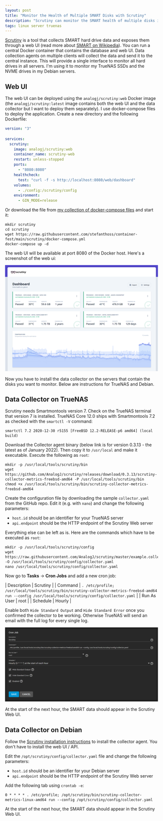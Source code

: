 ```yaml
---
layout: post
title: "Monitor the Health of Multiple SMART Disks with Scrutiny"
description: "Scrutiny can monitor the SMART health of multiple disks in multiple servers and expose it through a web interface."
tags: linux server truenas
---
```


[Scrutiny](https://github.com/AnalogJ/scrutiny) is a tool that collects SMART hard drive data and exposes them
through a web UI (read more about [SMART on Wikipedia](https://en.wikipedia.org/wiki/S.M.A.R.T.)). You can run a
central Docker container that contains the database and web UI. Data collection agents on multiple clients will
collect the data and send it to the central instance. This will provide a single interface to monitor all hard drives
in all servers. I'm using it to monitor my TrueNAS SSDs and the NVME drives in my Debian servers.

## Web UI

The web UI can be deployed using the `analogj/scrutiny:web` Docker image (the `analogj/scrutiny:latest` image contains
both the web UI and the data collector but I want to deploy them separately). I use docker-compose files to
deploy the application. Create a new directory and the following Dockerfile:

```yaml
version: "3"

services:
  scrutiny:
    image: analogj/scrutiny:web
    container_name: scrutiny-web
    restart: unless-stopped
    ports:
      - "8080:8080"
    healthcheck:
      test: "curl -f -s http://localhost:8080/web/dashboard"
    volumes:
      - ./config:/scrutiny/config
    environment:
      - GIN_MODE=release
```

Or download the file from [my collection of docker-compose files](https://github.com/stefanthoss/container-fest) and
start it:

```shell
mkdir scrutiny
cd scrutiny
wget https://raw.githubusercontent.com/stefanthoss/container-fest/main/scrutiny/docker-compose.yml
docker-compose up -d
```

The web UI will be available at port 8080 of the Docker host. Here's a screenshot of the web ui:

![Scrutiny Webapp Dashboard](/assets/images/scrutiny-webapp-dashboard.png)

Now you have to install the data collector on the servers that contain the disks you want to monitor. Below are
instructions for TrueNAS and Debian.

## Data Collector on TrueNAS

Scrutiny needs Smartmontools version 7. Check on the TrueNAS terminal that version 7 is installed. TrueNAS Core 12.0
ships with Smartmontools 7.2 as checked with the `smartctl -V` command:

```text
smartctl 7.2 2020-12-30 r5155 [FreeBSD 12.2-RELEASE-p6 amd64] (local build)
```

Download the Collector agent binary (below link is for version 0.3.13 - the latest as of January 2022). Then copy it to
`/usr/local` and make it executable. Execute the following as `root`:

```shell
mkdir -p /usr/local/tools/scrutiny/bin
wget https://github.com/AnalogJ/scrutiny/releases/download/0.3.13/scrutiny-collector-metrics-freebsd-amd64 -P /usr/local/tools/scrutiny/bin
chmod +x /usr/local/tools/scrutiny/bin/scrutiny-collector-metrics-freebsd-amd64
```

Create the configuration file by downloading the sample `collector.yaml` from the GitHub repo. Edit it (e.g. with `nano`)
and change the following parameters:

* `host.id` should be an identifier for your TrueNAS server
* `api.endpoint` should be the HTTP endpoint of the Scrutiny Web server

Everything else can be left as is. Here are the commands which have  to be executed as `root`:

```shell
mkdir -p /usr/local/tools/scrutiny/config
wget https://raw.githubusercontent.com/AnalogJ/scrutiny/master/example.collector.yaml -O /usr/local/tools/scrutiny/config/collector.yaml
nano /usr/local/tools/scrutiny/config/collector.yaml
```

Now go to **Tasks** → **Cron Jobs** and add a new cron job:

| Description | Scrutiny |
| Command | `. /etc/profile; /usr/local/tools/scrutiny/bin/scrutiny-collector-metrics-freebsd-amd64 run --config /usr/local/tools/scrutiny/config/collector.yaml` |
| Run As User | root |
| Schedule | Hourly |

Enable both `Hide Standard Output` and `Hide Standard Error` once you confirmed the collector to be working. Otherwise
TrueNAS will send an email with the full log for every single log.

![TrueNAS Scrutiny Cronjob](/assets/images/truenas-scrutiny-cronjob.png)

At the start of the next hour, the SMART data should appear in the Scrutiny Web UI.

## Data Collector on Debian

Follow the [Scrutiny installation instructions](https://github.com/AnalogJ/scrutiny/blob/master/docs/INSTALL_MANUAL.md#collector)
to install the collector agent. You don't have to install the web UI / API.

Edit the `/opt/scrutiny/config/collector.yaml` file and change the following parameters:

* `host.id` should be an identifier for your Debian server
* `api.endpoint` should be the HTTP endpoint of the Scrutiny Web server

Add the following tab using `crontab -e`:

```text
0 * * * * . /etc/profile; /opt/scrutiny/bin/scrutiny-collector-metrics-linux-amd64 run --config /opt/scrutiny/config/collector.yaml
```

At the start of the next hour, the SMART data should appear in the Scrutiny Web UI.
